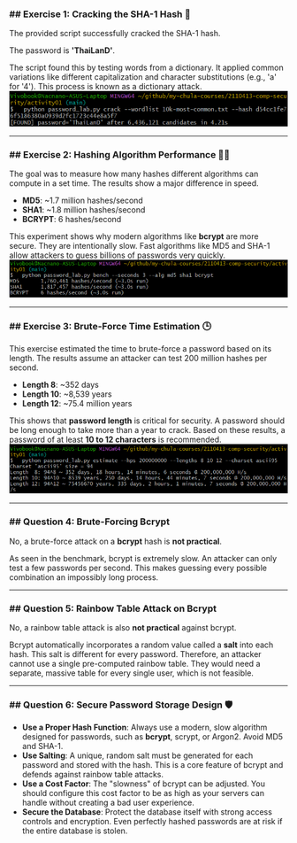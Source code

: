 ### ## Exercise 1: Cracking the SHA-1 Hash 🔑

The provided script successfully cracked the SHA-1 hash.

The password is **'ThaiLanD'**.

The script found this by testing words from a dictionary. It applied common variations like different capitalization and character substitutions (e.g., 'a' for '4'). This process is known as a dictionary attack.
![alt text](image.png)

---

### ## Exercise 2: Hashing Algorithm Performance 🚀🐢

The goal was to measure how many hashes different algorithms can compute in a set time. The results show a major difference in speed.

- **MD5**: ~1.7 million hashes/second
- **SHA1**: ~1.8 million hashes/second
- **BCRYPT**: 6 hashes/second

This experiment shows why modern algorithms like **bcrypt** are more secure. They are intentionally slow. Fast algorithms like MD5 and SHA-1 allow attackers to guess billions of passwords very quickly.
![alt text](image-1.png)

---

### ## Exercise 3: Brute-Force Time Estimation 🕒

This exercise estimated the time to brute-force a password based on its length. The results assume an attacker can test 200 million hashes per second.

- **Length 8**: ~352 days
- **Length 10**: ~8,539 years
- **Length 12**: ~75.4 million years

This shows that **password length** is critical for security. A password should be long enough to take more than a year to crack. Based on these results, a password of at least **10 to 12 characters** is recommended.
![alt text](image-2.png)

---

### ## Question 4: Brute-Forcing Bcrypt

No, a brute-force attack on a **bcrypt** hash is **not practical**.

As seen in the benchmark, bcrypt is extremely slow. An attacker can only test a few passwords per second. This makes guessing every possible combination an impossibly long process.

---

### ## Question 5: Rainbow Table Attack on Bcrypt

No, a rainbow table attack is also **not practical** against bcrypt.

Bcrypt automatically incorporates a random value called a **salt** into each hash. This salt is different for every password. Therefore, an attacker cannot use a single pre-computed rainbow table. They would need a separate, massive table for every single user, which is not feasible.

---

### ## Question 6: Secure Password Storage Design 🛡️

- **Use a Proper Hash Function**: Always use a modern, slow algorithm designed for passwords, such as **bcrypt**, scrypt, or Argon2. Avoid MD5 and SHA-1.
- **Use Salting**: A unique, random salt must be generated for each password and stored with the hash. This is a core feature of bcrypt and defends against rainbow table attacks.
- **Use a Cost Factor**: The "slowness" of bcrypt can be adjusted. You should configure this cost factor to be as high as your servers can handle without creating a bad user experience.
- **Secure the Database**: Protect the database itself with strong access controls and encryption. Even perfectly hashed passwords are at risk if the entire database is stolen.
